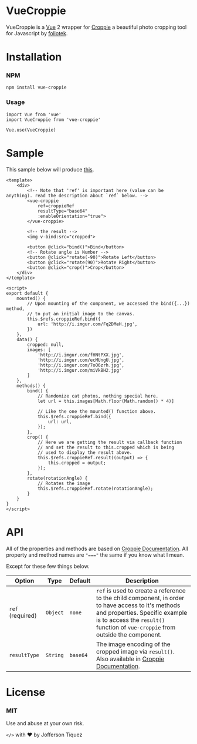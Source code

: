 # VueCroppie

VueCroppie is a [Vue](https://vuejs.org/) 2 wrapper for [Croppie](https://foliotek.github.io/Croppie/) a beautiful photo cropping tool for Javascript by [foliotek](http://www.foliotek.com/).

# Installation

### NPM

`npm install vue-croppie`

### Usage

```
import Vue from 'vue'
import VueCroppie from 'vue-croppie'

Vue.use(VueCroppie)
```

# Sample 

This sample below will produce [this](https://jofftiquez.github.io/vue-croppie/).

```
<template>
    <div>
        <!-- Note that 'ref' is important here (value can be anything). read the description about `ref` below. -->
        <vue-croppie 
            ref=croppieRef 
            resultType="base64"
            :enableOrientation="true">
        </vue-croppie>

        <!-- the result -->
        <img v-bind:src="cropped">

        <button @click="bind()">Bind</button>
        <!-- Rotate angle is Number -->
        <button @click="rotate(-90)">Rotate Left</button>
        <button @click="rotate(90)">Rotate Right</button>
        <button @click="crop()">Crop</button>
    </div>
</template>

<script>
export default {
    mounted() {
        // Upon mounting of the component, we accessed the bind({...}) method,
        // to put an initial image to the canvas.
        this.$refs.croppieRef.bind({
            url: 'http://i.imgur.com/Fq2DMeH.jpg',
        })
    },
    data() {
        cropped: null,
        images: [
            'http://i.imgur.com/fHNtPXX.jpg',
            'http://i.imgur.com/ecMUngU.jpg',
            'http://i.imgur.com/7oO6zrh.jpg',
            'http://i.imgur.com/miVkBH2.jpg'
        ]
    },
    methods() {
        bind() {
            // Randomize cat photos, nothing special here.
            let url = this.images[Math.floor(Math.random() * 4)]

            // Like the one the mounted() function above.
            this.$refs.croppieRef.bind({
                url: url,
            });
        },
        crop() {
            // Here we are getting the result via callback function
            // and set the result to this.cropped which is being 
            // used to display the result above.
            this.$refs.croppieRef.result((output) => {
                this.cropped = output;
            });
        },
        rotate(rotationAngle) {
            // Rotates the image
            this.$refs.croppieRef.rotate(rotationAngle);
        }
    }
}
</script>
```

# API

All of the properties and methods are based on [Croppie Documentation](https://foliotek.github.io/Croppie/). All property and method names are `"==="` the same if you know what I mean.

Except for these few things below.

| Option | Type | Default | Description |
|--------|------|---------|-------------|
| `ref` (required) | `Object` | `none` | `ref` is used to create a reference to the child component, in order to have access to it's methods and properties. Specific example is to access the `result()` function of `vue-croppie` from outside the component. | 
| `resultType` | `String` | `base64` | The image encoding of the cropped image via `result()`. Also available in [Croppie Documentation](https://foliotek.github.io/Croppie/). |

# License

### MIT

Use and abuse at your own risk.

`</>` with ❤️ by Jofferson Tiquez